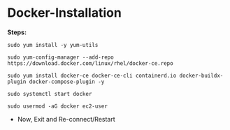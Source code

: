 # Docker-Installation

**Steps:**

```
sudo yum install -y yum-utils
```

```
sudo yum-config-manager --add-repo https://download.docker.com/linux/rhel/docker-ce.repo
```

```
sudo yum install docker-ce docker-ce-cli containerd.io docker-buildx-plugin docker-compose-plugin -y
```
```
sudo systemctl start docker
```
```
sudo usermod -aG docker ec2-user
```

* Now, Exit and Re-connect/Restart

